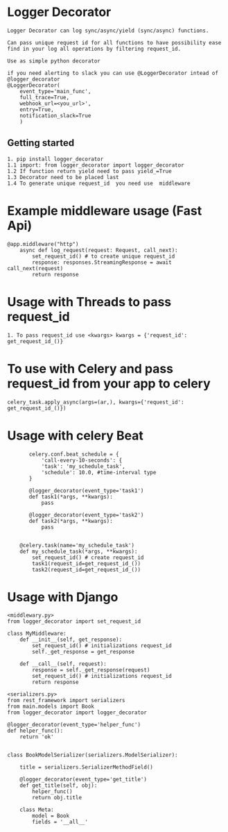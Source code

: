 #  Logger Decorator

    Logger Decorator can log sync/async/yield (sync/async) functions. 
    
    Can pass unique request id for all functions to have possibility ease find in your log all operations by filtering request_id.
    
    Use as simple python decorator

    if you need alerting to slack you can use @LoggerDecorator intead of @logger_decorator
    @LoggerDecorator(
        event_type='main_func',
        full_trace=True,
        webhook_url=<you_url>',
        entry=True,
        notification_slack=True
        )

## Getting started
    1. pip install logger_decorator
    1.1 import: from logger_decorator import logger_decorator
    1.2 If function return yield need to pass yield_=True
    1.3 Decorator need to be placed last
    1.4 To generate unique request_id  you need use  middleware
# Example middleware usage (Fast Api)

    @app.middleware("http")
        async def log_request(request: Request, call_next):
            set_request_id() # to create unique request_id
            response: responses.StreamingResponse = await call_next(request)
            return response

# Usage with Threads to pass request_id
    1. To pass request_id use <kwargs> kwargs = {'request_id': get_request_id_()}

# To use with Celery and pass request_id from your app to celery
    celery_task.apply_async(args=(ar,), kwargs={'request_id': get_request_id_()})

# Usage with celery Beat
           celery.conf.beat_schedule = {
               'call-every-10-seconds': {
               'task': 'my_schedule_task',
               'schedule': 10.0, #time-interval type
           }
        
           @logger_decorator(event_type='task1')
           def task1(*args, **kwargs):
               pass
        
           @logger_decorator(event_type='task2')
           def task2(*args, **kwargs):
               pass
        
    
        @celery.task(name='my_schedule_task') 
        def my_schedule_task(*args, **kwargs):
            set_request_id() # create request_id
            task1(request_id=get_request_id_())
            task2(request_id=get_request_id_())


# Usage with Django
    <middlewary.py>
    from logger_decorator import set_request_id

    class MyMiddleware:
        def __init__(self, get_response):
            set_request_id() # initializations request_id
            self._get_response = get_response
    
        def __call__(self, request):
            response = self._get_response(request)
            set_request_id() # initializations request_id
            return response
    
    <serializers.py>
    from rest_framework import serializers
    from main.models import Book
    from logger_decorator import logger_decorator
    
    @logger_decorator(event_type='helper_func')
    def helper_func():
        return 'ok'
    
    
    class BookModelSerializer(serializers.ModelSerializer):
    
        title = serializers.SerializerMethodField()
    
        @logger_decorator(event_type='get_title')
        def get_title(self, obj):
            helper_func()
            return obj.title
    
        class Meta:
            model = Book
            fields = '__all__'

